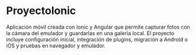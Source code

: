# ProyectoIonic
Aplicación móvil creada con Ionic y Angular que permite capturar fotos con la cámara del emulador y guardarlas en una galería local. El proyecto incluye configuración inicial, integración de plugins, migración a Android o iOS y pruebas en navegador y emulador.
